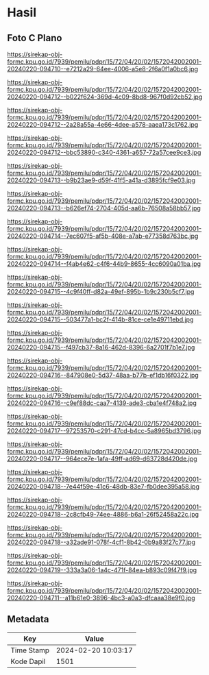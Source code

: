 # Hasil

## Foto C Plano

https://sirekap-obj-formc.kpu.go.id/7939/pemilu/pdpr/15/72/04/20/02/1572042002001-20240220-094710--e7212a29-64ee-4006-a5e8-2f6a0f1a0bc6.jpg

https://sirekap-obj-formc.kpu.go.id/7939/pemilu/pdpr/15/72/04/20/02/1572042002001-20240220-094712--b022f624-369d-4c09-8bd8-967f0d92cb52.jpg

https://sirekap-obj-formc.kpu.go.id/7939/pemilu/pdpr/15/72/04/20/02/1572042002001-20240220-094712--2a28a55a-4e66-4dee-a578-aaea173c1762.jpg

https://sirekap-obj-formc.kpu.go.id/7939/pemilu/pdpr/15/72/04/20/02/1572042002001-20240220-094712--bbc53890-c340-4361-a657-72a57cee9ce3.jpg

https://sirekap-obj-formc.kpu.go.id/7939/pemilu/pdpr/15/72/04/20/02/1572042002001-20240220-094713--b9b23ae9-d59f-41f5-a41a-d3895fcf9e03.jpg

https://sirekap-obj-formc.kpu.go.id/7939/pemilu/pdpr/15/72/04/20/02/1572042002001-20240220-094713--b626ef74-2704-405d-aa6b-76508a58bb57.jpg

https://sirekap-obj-formc.kpu.go.id/7939/pemilu/pdpr/15/72/04/20/02/1572042002001-20240220-094714--7ec607f5-af5b-408e-a7ab-e77358d763bc.jpg

https://sirekap-obj-formc.kpu.go.id/7939/pemilu/pdpr/15/72/04/20/02/1572042002001-20240220-094714--f4ab4e62-c4f6-44b9-8655-4cc6090a01ba.jpg

https://sirekap-obj-formc.kpu.go.id/7939/pemilu/pdpr/15/72/04/20/02/1572042002001-20240220-094715--4c9f40ff-d82a-49ef-895b-1b9c230b5cf7.jpg

https://sirekap-obj-formc.kpu.go.id/7939/pemilu/pdpr/15/72/04/20/02/1572042002001-20240220-094715--503477a1-bc2f-414b-81ce-ce1e49711ebd.jpg

https://sirekap-obj-formc.kpu.go.id/7939/pemilu/pdpr/15/72/04/20/02/1572042002001-20240220-094715--f497cb37-8a16-462d-8396-6a2701f7b1e7.jpg

https://sirekap-obj-formc.kpu.go.id/7939/pemilu/pdpr/15/72/04/20/02/1572042002001-20240220-094716--847908e0-5d37-48aa-b77b-ef1db16f0322.jpg

https://sirekap-obj-formc.kpu.go.id/7939/pemilu/pdpr/15/72/04/20/02/1572042002001-20240220-094716--c9ef88dc-caa7-4139-ade3-cba1e4f748a2.jpg

https://sirekap-obj-formc.kpu.go.id/7939/pemilu/pdpr/15/72/04/20/02/1572042002001-20240220-094717--97253570-c291-47cd-b4cc-5a8965bd3796.jpg

https://sirekap-obj-formc.kpu.go.id/7939/pemilu/pdpr/15/72/04/20/02/1572042002001-20240220-094717--964ece7e-1afa-49ff-ad69-d63728d420de.jpg

https://sirekap-obj-formc.kpu.go.id/7939/pemilu/pdpr/15/72/04/20/02/1572042002001-20240220-094718--7e44f59e-41c6-48db-83e7-fb0dee395a58.jpg

https://sirekap-obj-formc.kpu.go.id/7939/pemilu/pdpr/15/72/04/20/02/1572042002001-20240220-094718--2c8cfb49-74ee-4886-b6a1-26f52458a22c.jpg

https://sirekap-obj-formc.kpu.go.id/7939/pemilu/pdpr/15/72/04/20/02/1572042002001-20240220-094718--a32ade91-078f-4cf1-8b42-0b9a83f27c77.jpg

https://sirekap-obj-formc.kpu.go.id/7939/pemilu/pdpr/15/72/04/20/02/1572042002001-20240220-094719--333a3a06-1a4c-471f-84ea-b893c09f47f9.jpg

https://sirekap-obj-formc.kpu.go.id/7939/pemilu/pdpr/15/72/04/20/02/1572042002001-20240220-094711--a11b61e0-3896-4bc3-a0a3-dfcaaa38e9f0.jpg


## Metadata

| Key        | Value               |
| ---------- | ------------------- |
| Time Stamp | 2024-02-20 10:03:17 |
| Kode Dapil | 1501                |



